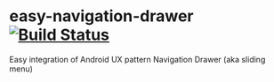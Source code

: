 easy-navigation-drawer [![Build Status](https://travis-ci.org/groupsky/easy-navigation-drawer.png?branch=master)](https://travis-ci.org/groupsky/easy-navigation-drawer)
======================

Easy integration of Android UX pattern Navigation Drawer (aka sliding menu)

